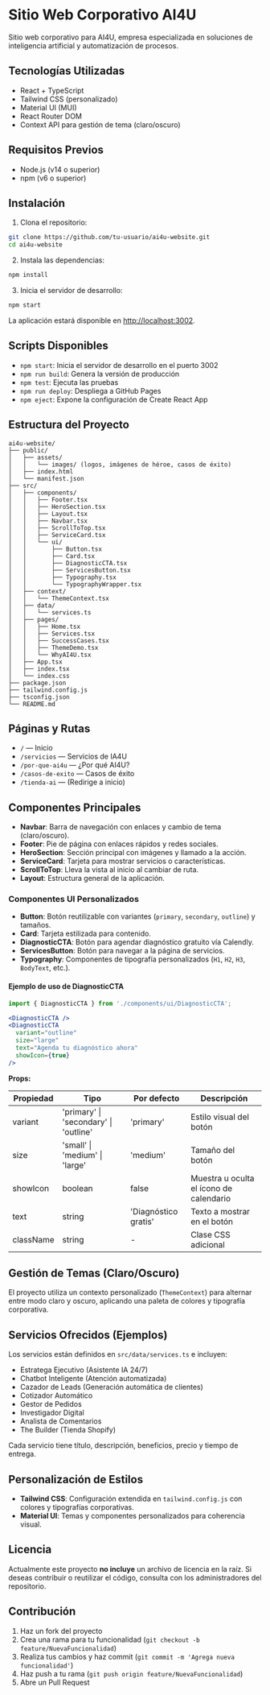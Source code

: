# Sitio Web Corporativo AI4U

Sitio web corporativo para AI4U, empresa especializada en soluciones de inteligencia artificial y automatización de procesos.

## Tecnologías Utilizadas

- React + TypeScript
- Tailwind CSS (personalizado)
- Material UI (MUI)
- React Router DOM
- Context API para gestión de tema (claro/oscuro)

## Requisitos Previos

- Node.js (v14 o superior)
- npm (v6 o superior)

## Instalación

1. Clona el repositorio:

```bash
git clone https://github.com/tu-usuario/ai4u-website.git
cd ai4u-website
```

2. Instala las dependencias:

```bash
npm install
```

3. Inicia el servidor de desarrollo:

```bash
npm start
```

La aplicación estará disponible en [http://localhost:3002](http://localhost:3002).

## Scripts Disponibles

- `npm start`: Inicia el servidor de desarrollo en el puerto 3002
- `npm run build`: Genera la versión de producción
- `npm test`: Ejecuta las pruebas
- `npm run deploy`: Despliega a GitHub Pages
- `npm eject`: Expone la configuración de Create React App

## Estructura del Proyecto

```
ai4u-website/
├── public/
│   ├── assets/
│   │   └── images/ (logos, imágenes de héroe, casos de éxito)
│   ├── index.html
│   └── manifest.json
├── src/
│   ├── components/
│   │   ├── Footer.tsx
│   │   ├── HeroSection.tsx
│   │   ├── Layout.tsx
│   │   ├── Navbar.tsx
│   │   ├── ScrollToTop.tsx
│   │   ├── ServiceCard.tsx
│   │   └── ui/
│   │       ├── Button.tsx
│   │       ├── Card.tsx
│   │       ├── DiagnosticCTA.tsx
│   │       ├── ServicesButton.tsx
│   │       ├── Typography.tsx
│   │       └── TypographyWrapper.tsx
│   ├── context/
│   │   └── ThemeContext.tsx
│   ├── data/
│   │   └── services.ts
│   ├── pages/
│   │   ├── Home.tsx
│   │   ├── Services.tsx
│   │   ├── SuccessCases.tsx
│   │   ├── ThemeDemo.tsx
│   │   └── WhyAI4U.tsx
│   ├── App.tsx
│   ├── index.tsx
│   └── index.css
├── package.json
├── tailwind.config.js
├── tsconfig.json
└── README.md
```

## Páginas y Rutas

- `/` — Inicio
- `/servicios` — Servicios de IA4U
- `/por-que-ai4u` — ¿Por qué AI4U?
- `/casos-de-exito` — Casos de éxito
- `/tienda-ai` — (Redirige a inicio)

## Componentes Principales

- **Navbar**: Barra de navegación con enlaces y cambio de tema (claro/oscuro).
- **Footer**: Pie de página con enlaces rápidos y redes sociales.
- **HeroSection**: Sección principal con imágenes y llamado a la acción.
- **ServiceCard**: Tarjeta para mostrar servicios o características.
- **ScrollToTop**: Lleva la vista al inicio al cambiar de ruta.
- **Layout**: Estructura general de la aplicación.

### Componentes UI Personalizados

- **Button**: Botón reutilizable con variantes (`primary`, `secondary`, `outline`) y tamaños.
- **Card**: Tarjeta estilizada para contenido.
- **DiagnosticCTA**: Botón para agendar diagnóstico gratuito vía Calendly.
- **ServicesButton**: Botón para navegar a la página de servicios.
- **Typography**: Componentes de tipografía personalizados (`H1`, `H2`, `H3`, `BodyText`, etc.).

#### Ejemplo de uso de DiagnosticCTA

```jsx
import { DiagnosticCTA } from './components/ui/DiagnosticCTA';

<DiagnosticCTA />
<DiagnosticCTA 
  variant="outline" 
  size="large" 
  text="Agenda tu diagnóstico ahora" 
  showIcon={true} 
/>
```

**Props:**

| Propiedad | Tipo | Por defecto | Descripción |
|-----------|------|-------------|-------------|
| variant | 'primary' \| 'secondary' \| 'outline' | 'primary' | Estilo visual del botón |
| size | 'small' \| 'medium' \| 'large' | 'medium' | Tamaño del botón |
| showIcon | boolean | false | Muestra u oculta el ícono de calendario |
| text | string | 'Diagnóstico gratis' | Texto a mostrar en el botón |
| className | string | - | Clase CSS adicional |

## Gestión de Temas (Claro/Oscuro)

El proyecto utiliza un contexto personalizado (`ThemeContext`) para alternar entre modo claro y oscuro, aplicando una paleta de colores y tipografía corporativa.

## Servicios Ofrecidos (Ejemplos)

Los servicios están definidos en `src/data/services.ts` e incluyen:
- Estratega Ejecutivo (Asistente IA 24/7)
- Chatbot Inteligente (Atención automatizada)
- Cazador de Leads (Generación automática de clientes)
- Cotizador Automático
- Gestor de Pedidos
- Investigador Digital
- Analista de Comentarios
- The Builder (Tienda Shopify)

Cada servicio tiene título, descripción, beneficios, precio y tiempo de entrega.

## Personalización de Estilos

- **Tailwind CSS**: Configuración extendida en `tailwind.config.js` con colores y tipografías corporativas.
- **Material UI**: Temas y componentes personalizados para coherencia visual.

## Licencia

Actualmente este proyecto **no incluye** un archivo de licencia en la raíz. Si deseas contribuir o reutilizar el código, consulta con los administradores del repositorio.

## Contribución

1. Haz un fork del proyecto
2. Crea una rama para tu funcionalidad (`git checkout -b feature/NuevaFuncionalidad`)
3. Realiza tus cambios y haz commit (`git commit -m 'Agrega nueva funcionalidad'`)
4. Haz push a tu rama (`git push origin feature/NuevaFuncionalidad`)
5. Abre un Pull Request 